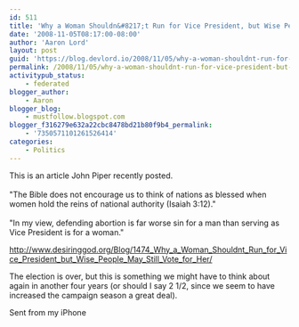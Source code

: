 ```yaml
---
id: 511
title: 'Why a Woman Shouldn&#8217;t Run for Vice President, but Wise People May Still Vote for Her'
date: '2008-11-05T08:17:00-08:00'
author: 'Aaron Lord'
layout: post
guid: 'https://blog.devlord.io/2008/11/05/why-a-woman-shouldnt-run-for-vice-president-but-wise-people-may-still-vote-for-her/'
permalink: /2008/11/05/why-a-woman-shouldnt-run-for-vice-president-but-wise-people-may-still-vote-for-her/
activitypub_status:
    - federated
blogger_author:
    - Aaron
blogger_blog:
    - mustfollow.blogspot.com
blogger_f316279e632a22cbc8478bd21b80f9b4_permalink:
    - '7350571101261526414'
categories:
    - Politics
---
```


<div>This is an article John Piper recently posted.<br /></div><div><br /></div>"The Bible does not encourage us to think of nations as blessed when women hold the reins of national authority (Isaiah 3:12)."<div><br /></div><div>"In my view, defending abortion is far worse sin for a man than serving as Vice President is for a woman."<p><a href="http://www.desiringgod.org/Blog/1474_Why_a_Woman_Shouldnt_Run_for_Vice_President_but_Wise_People_May_Still_Vote_for_Her/">http://www.desiringgod.org/Blog/1474_Why_a_Woman_Shouldnt_Run_for_Vice_President_but_Wise_People_May_Still_Vote_for_Her/</a></p><p>The election is over, but this is something we might have to think about again in another four years (or should I say 2 1/2, since we seem to have increased the campaign season a great deal).</p><p>Sent from my iPhone</p></div><div class="blogger-post-footer"></div>